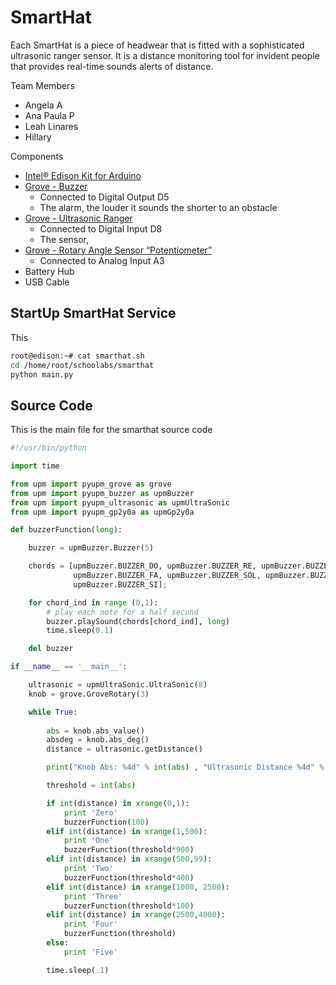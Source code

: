 # SmartHat

Each SmartHat is a piece of headwear that is fitted with a sophisticated ultrasonic ranger sensor. It is a distance monitoring tool for invident people that provides real-time sounds alerts of distance.

Team Members

- Angela A
- Ana Paula P
- Leah Linares
- Hillary

Components

- [Intel® Edison Kit for Arduino](https://www.seeedstudio.com/Intel%C2%AE-Edison-Kit-for-Arduino-p-2149.html)
- [Grove - Buzzer](http://wiki.seeed.cc/Grove-Buzzer/)
  - Connected to Digital Output D5
  - The alarm, the louder it sounds the shorter to an obstacle
- [Grove - Ultrasonic Ranger](http://wiki.seeed.cc/Grove-Ultrasonic_Ranger/)
  - Connected to Digital Input D8
  - The sensor, 
- [Grove - Rotary Angle Sensor “Potentiometer”](http://wiki.seeed.cc/Grove-Rotary_Angle_Sensor/)
  - Connected to Analog Input A3
- Battery Hub
- USB Cable

## StartUp SmartHat Service

This 

```sh
root@edison:~# cat smarthat.sh
cd /home/root/schoolabs/smarthat
python main.py
```

## Source Code

This is the main file for the smarthat source code

```python
#!/usr/bin/python

import time

from upm import pyupm_grove as grove
from upm import pyupm_buzzer as upmBuzzer
from upm import pyupm_ultrasonic as upmUltraSonic
from upm import pyupm_gp2y0a as upmGp2y0a

def buzzerFunction(long):

    buzzer = upmBuzzer.Buzzer(5)

    chords = [upmBuzzer.BUZZER_DO, upmBuzzer.BUZZER_RE, upmBuzzer.BUZZER_MI,
              upmBuzzer.BUZZER_FA, upmBuzzer.BUZZER_SOL, upmBuzzer.BUZZER_LA,
              upmBuzzer.BUZZER_SI];

    for chord_ind in range (0,1):
        # play each note for a half second
        buzzer.playSound(chords[chord_ind], long)
        time.sleep(0.1)

    del buzzer

if __name__ == '__main__':

    ultrasonic = upmUltraSonic.UltraSonic(8)
    knob = grove.GroveRotary(3)

    while True:
        
        abs = knob.abs_value()
        absdeg = knob.abs_deg()
        distance = ultrasonic.getDistance()

        print("Knob Abs: %4d" % int(abs) , "Ultrasonic Distance %4d" % int(distance))

        threshold = int(abs)

        if int(distance) in xrange(0,1):
            print 'Zero'
            buzzerFunction(100)
        elif int(distance) in xrange(1,500):
            print 'One'
            buzzerFunction(threshold*900)
        elif int(distance) in xrange(500,99):
            print 'Two'
            buzzerFunction(threshold*400)
        elif int(distance) in xrange(1000, 2500):
            print 'Three'
            buzzerFunction(threshold*100)
        elif int(distance) in xrange(2500,4000):
            print 'Four'
            buzzerFunction(threshold)
        else:
            print 'Five'

        time.sleep(.1)
```
